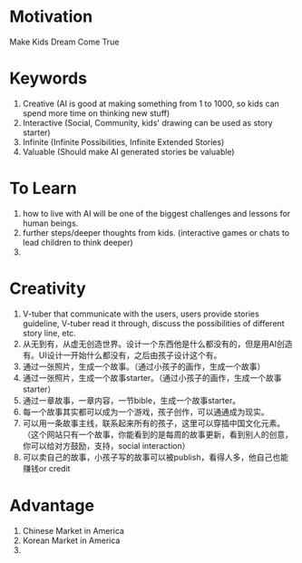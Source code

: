 Motivation
===============
Make Kids Dream Come True

Keywords
===============
1. Creative (AI is good at making something from 1 to 1000, so kids can spend more time on thinking new stuff)
2. Interactive (Social, Community, kids' drawing can be used as story starter)
3. Infinite (Infinite Possibilities, Infinite Extended Stories)
4. Valuable (Should make AI generated stories be valuable)

To Learn
===============
1. how to live with AI will be one of the biggest challenges and lessons for human beings.
2. further steps/deeper thoughts from kids. (interactive games or chats to lead children to think deeper)
3. 

Creativity
===============
1. V-tuber that communicate with the users, users provide stories guideline, V-tuber read it through, 
   discuss the possibilities of different story line, etc.
2. 从无到有，从虚无创造世界。设计一个东西他是什么都没有的，但是用AI创造有。UI设计一开始什么都没有，之后由孩子设计这个有。
3. 通过一张照片，生成一个故事。（通过小孩子的画作，生成一个故事）
4. 通过一张照片，生成一个故事starter。（通过小孩子的画作，生成一个故事starter）
5. 通过一章故事，一章内容，一节bible，生成一个故事starter。
6. 每一个故事其实都可以成为一个游戏，孩子创作，可以通通成为现实。
7. 可以用一条故事主线，联系起来所有的孩子，这里可以穿插中国文化元素。 
   （这个网站只有一个故事，你能看到的是每周的故事更新，看到别人的创意，你可以给对方鼓励，支持，social interaction）
8. 可以卖自己的故事，小孩子写的故事可以被publish，看得人多，他自己也能赚钱or credit

Advantage
===============
1. Chinese Market in America
2. Korean Market in America
3. 